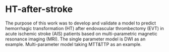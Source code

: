 # HT-after-stroke
The purpose of this work was to develop and validate a model to  predict hemorrhagic transformation (HT)  after endovascular thrombectomy (EVT) in  acute ischemic stroke (AIS) patients based on multi-parametric magnetic resonance imaging (MRI). 
The single parameter model is DWI as an example. 
Multi-parameter model taking MTT&TTP as an example. 
